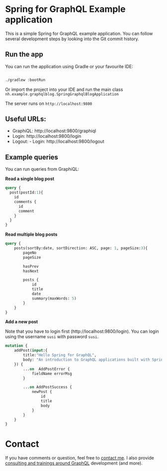# Spring for GraphQL Example application

This is a simple Spring for GraphQL example application. You can follow several development steps by looking into
the Git commit history.

## Run the app

You can run the application using Gradle or your favourite IDE:

```bash

./gradlew :bootRun

```

Or import the project into your IDE and run the main class `nh.example.graphqlblog.SpringGraphqlBlogApplication`

The server runs on `http://localhost:9800`

## Useful URLs:

- GraphiQL: http://localhost:9800/graphiql
- Login: http://localhost:9800/login
- Logout: - Login: http://localhost:9800/logout

## Example queries

You can run queries from GraphiQL:

**Read a single blog post**
```graphql
query {
  post(postId:1){
    id
    comments {
      id
      comment
    }
  }
}
```

**Read multiple blog posts**
```graphql
query {
    posts(sortBy:date, sortDirection: ASC, page: 1, pageSize:3){
        pageNo
        pageSize

        hasPrev
        hasNext

        posts {
            id
            title
            date
            summary(maxWords: 5)
        }
    }
}

```

**Add a new post**

Note that you have to login first (http://localhost:9800/login). You can login using the username `susi` with password `susi`.

```graphql
mutation {
    addPost(input:{
        title:"Hello Spring for GraphQL",
        body: "An introduction to GraphQL applications built with Spring for GraphQL"
    }) {
        ...on  AddPostError {
            fieldName errorMsg
        }

        ...on AddPostSuccess {
            newPost {
                id
                title
                body
            }
        }
    }
}
```

# Contact

If you have comments or question, feel free to [contact me](https://nilshartmann.net). I also provide [consulting and trainings around GraphQL](https://nilshartmann.net/graphql) development (and more).

